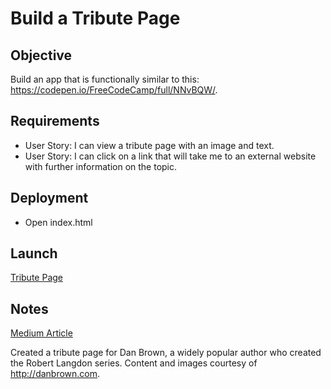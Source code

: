 # Build a Tribute Page

## Objective

Build an app that is functionally similar to this: https://codepen.io/FreeCodeCamp/full/NNvBQW/.

## Requirements

* User Story: I can view a tribute page with an image and text.
* User Story: I can click on a link that will take me to an external website with further information on the topic.

## Deployment

* Open index.html

## Launch

[Tribute Page](https://ziggysauce.github.io/chingu-fcc-speedrun-challenge/frontend/tribute-page/)

## Notes
[Medium Article](https://medium.com/chingu-fcc-speedrun/fcc-speedrun-tribute-page-c9a399b0206)

Created a tribute page for Dan Brown, a widely popular author who created the Robert Langdon series. Content and images courtesy of http://danbrown.com.
